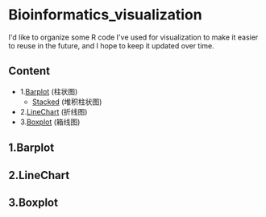 # Bioinformatics_visualization
I'd like to organize some R code I've used for visualization to make it easier to reuse in the future, and I hope to keep it updated over time.

## Content
- 1.[Barplot](#Barplot) (柱状图)
    + [Stacked](#Stacked) (堆积柱状图)
- 2.[LineChart](#LineChart) (折线图)
- 3.[Boxplot](#Boxplot) (箱线图)






## 1.Barplot




## 2.LineChart



## 3.Boxplot


